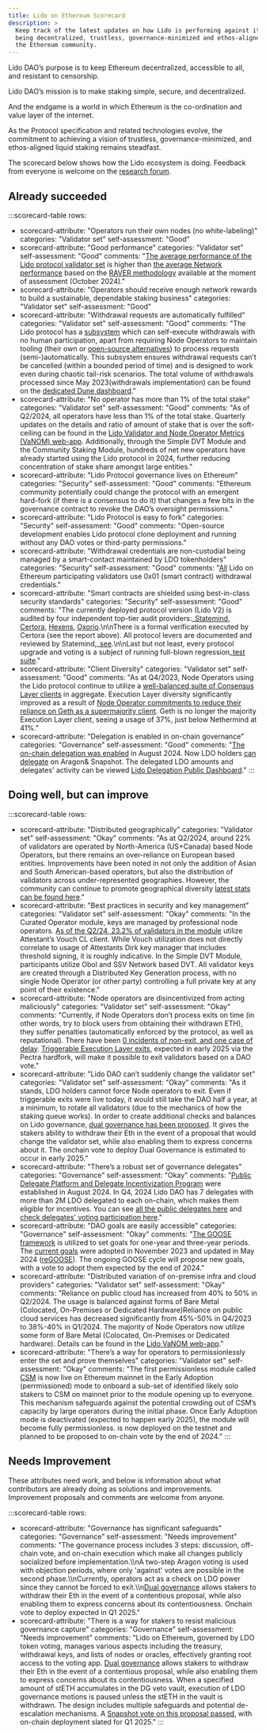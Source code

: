 ```yaml
---
title: Lido on Ethereum Scorecard
description: >
  Keep track of the latest updates on how Lido is performing against its goal of
  being decentralized, trustless, governance-minimized and ethos-aligned with
  the Ethereum community.
---
```

Lido DAO’s purpose is to keep Ethereum decentralized, accessible to all, and resistant to censorship.

Lido DAO’s mission is to make staking simple, secure, and decentralized.

And the endgame is a world in which Ethereum is the co-ordination and value layer of the internet.

As the Protocol specification and related technologies evolve, the commitment to achieving a vision of trustless, governance-minimized, and ethos-aligned liquid staking remains steadfast.

The scorecard below shows how the Lido ecosystem is doing. Feedback from everyone is welcome on the [research forum](https://{{research}}/).

## Already succeeded

:::scorecard-table
rows:
  - scorecard-attribute: "Operators run their own nodes (no white-labeling)"
    categories: "Validator set"
    self-assessment: "Good"
  - scorecard-attribute: "Good performance"
    categories: "Validator set"
    self-assessment: "Good"
    comments: "[The average performance of the Lido protocol validator set](https://explorer.rated.network/o/Lido?timeWindow=30d) is higher than [the average Network performance](https://explorer.rated.network/?timeWindow=30d) based on the [RAVER methodology](https://docs.rated.network/methodologies/ethereum-beacon-chain/rated-effectiveness-rating) available at the moment of assessment (October 2024)."
  - scorecard-attribute: "Operators should receive enough network rewards to build a sustainable, dependable staking business"
    categories: "Validator set"
    self-assessment: "Good"
  - scorecard-attribute: "Withdrawal requests are automatically fulfilled"
    categories: "Validator set"
    self-assessment: "Good"
    comments: "The Lido protocol has a [subsystem](https://{{ethereum_docs}}/contracts/withdrawal-queue-erc721#what-is-withdrawalqueueerc721) which can self-execute withdrawals with no human participation, apart from requiring Node Operators to maintain tooling (their own or [open-source alternatives](https://github.com/lidofinance/validator-ejector/)) to process requests (semi-)automatically. This subsystem ensures withdrawal requests can’t be cancelled (within a bounded period of time) and is designed to work even during chaotic tail-risk scenarios. The total volume of withdrawals processed since May 2023(withdrawals implementation) can be found on the [dedicated Dune dashboard](https://dune.com/embeds/2475364/4072036)."
  - scorecard-attribute: "No operator has more than 1% of the total stake"
    categories: "Validator set"
    self-assessment: "Good"
    comments: "As of Q2/2024, all operators have less than 1% of the total stake. Quarterly updates on the details and ratio of amount of stake that is over the soft-ceiling can be found in the [Lido Validator and Node Operator Metrics (VaNOM) web-app](https://app.hex.tech/8dedcd99-17f4-49d8-944e-4857a355b90a/app/3f7d6967-3ef6-4e69-8f7b-d02d903f045b/latest). Additionally, through the Simple DVT Module and the Community Staking Module, hundreds of net new operators have already started using the Lido protocol in 2024, further reducing concentration of stake share amongst large entities."
  - scorecard-attribute: "Lido Protocol governance lives on Ethereum"
    categories: "Security"
    self-assessment: "Good"
    comments: "Ethereum community  potentially could change  the protocol with an emergent hard-fork (if there is a consensus to do it) that changes a few bits in the governance contract to revoke the DAO’s oversight permissions."
  - scorecard-attribute: "Lido Protocol is easy to fork"
    categories: "Security"
    self-assessment: "Good"
    comments: "Open-source development enables Lido protocol clone deployment and running without any DAO votes or third-party permissions."
  - scorecard-attribute: "Withdrawal credentials are non-custodial being managed by a smart-contact maintained by LDO tokenholders"
    categories: "Security"
    self-assessment: "Good"
    comments: "[All](https://twitter.com/LidoFinance/status/1646977448410480643) Lido on Ethereum participating validators use 0x01 (smart contract) withdrawal credentials."
  - scorecard-attribute: "Smart contracts are shielded using best-in-class security standards"
    categories: "Security"
    self-assessment: "Good"
    comments: "The currently deployed protocol version (Lido V2) is audited by four independent top-tier audit providers:\_[Statemind](https://github.com/lidofinance/audits/#04-2023-statemind-lido-v2-audit), [Certora](https://github.com/lidofinance/audits/#04-2023-certora-lido-v2-audit), [Hexens](https://github.com/lidofinance/audits/#04-2023-hexens-lido-v2-smart-contract-audit), [Oxorio](https://github.com/lidofinance/audits/?tab=readme-ov-file#05-2023-oxorio-lido-v2-on-chain-audit).\n\nThere is a formal verification executed by Certora (see the report above). All protocol levers are documented and reviewed by Statemind,\_[see](https://github.com/lidofinance/audits/?tab=readme-ov-file#10-2023-statemind-lido-roles-analysis).\n\nLast but not least, every protocol upgrade and voting is a subject of running full-blown regression\_[test suite](https://github.com/lidofinance/scripts/tree/master/tests)."
  - scorecard-attribute: "Client Diversity"
    categories: "Validator set"
    self-assessment: "Good"
    comments: "As at Q4/2023, Node Operators using the Lido protocol continue to utilize a [well-balanced suite of Consensus Layer clients](https://app.hex.tech/8dedcd99-17f4-49d8-944e-4857a355b90a/app/3f7d6967-3ef6-4e69-8f7b-d02d903f045b/latest?tab=client-diversity) in aggregate. Execution Layer diversity significantly improved as a result of [Node Operator commitments to reduce their reliance on Geth as a supermajority client](https://{{research}}/t/ethereum-node-operator-el-diversity-improvement-commitments/6459). Geth is no longer the majority Execution Layer client, seeing a usage of 37%, just below Nethermind at 41%."
  - scorecard-attribute: "Delegation is enabled in on-chain governance"
    categories: "Governance"
    self-assessment: "Good"
    comments: "[The on-chain delegation was enabled](https://{{vote}}/vote/178) in August 2024. Now LDO holders [can delegate](https://{{vote}}/delegation) on Aragon& Snapshot. The delegated LDO amounts and delegates' activity can be viewed [Lido Delegation Public Dashboard](https://dune.com/lido/lido-delegations)."
:::

## Doing well, but can improve

:::scorecard-table
rows:
  - scorecard-attribute: "Distributed geographically"
    categories: "Validator set"
    self-assessment: "Okay"
    comments: "As at Q2/2024, around 22% of validators are operated by North-America (US+Canada) based Node Operators, but there remains an over-reliance on European based entities. Improvements have been noted in not only the addition of Asian and South American-based operators, but also the distribution  of validators across under-represented geographies. However, the community can continue to promote geographical diversity [latest stats can be found here](https://app.hex.tech/8dedcd99-17f4-49d8-944e-4857a355b90a/app/3f7d6967-3ef6-4e69-8f7b-d02d903f045b/latest?selectedStaticCellId=be392244-4d90-4212-9492-d07ded405735)."
  - scorecard-attribute: "Best practices in security and key management"
    categories: "Validator set"
    self-assessment: "Okay"
    comments: "In the Curated Operator module, keys are managed by professional node operators. [As of the Q2/24, 23.2% of validators in the module](https://app.hex.tech/8dedcd99-17f4-49d8-944e-4857a355b90a/app/3f7d6967-3ef6-4e69-8f7b-d02d903f045b/latest) utilize Attestant’s Vouch CL client. While Vouch utilization does not directly correlate to usage of Attestants Dirk key manager that includes threshold signing, it is roughly indicative. In the Simple DVT Module, participants utilize Obol and SSV Network based DVT. All validator keys are created through a Distributed Key Generation process, with no single Node Operator (or other party) controlling a full private key at any point of their existence."
  - scorecard-attribute: "Node operators are disincentivized from acting maliciously"
    categories: "Validator set"
    self-assessment: "Okay"
    comments: "Currently, if Node Operators don’t process exits on time (in other words, try to block users from obtaining their withdrawn ETH), they suffer penalties (automatically enforced by the protocol, as well as reputational). There have been [0 incidents of non-exit, and one case of delay](https://dune.com/lido/lido-node-operator-withdrawals). [Triggerable Execution Layer exits](https://ethereum-magicians.org/t/eip-7002-execution-layer-triggerable-exits/14195), expected in early 2025 via the Pectra hardfork, will make it possible to exit validators based on a DAO vote[](https://ethereum-magicians.org/t/eip-7002-execution-layer-triggerable-exits/14195)."
  - scorecard-attribute: "Lido DAO can’t suddenly change the validator set"
    categories: "Validator set"
    self-assessment: "Okay"
    comments: "As it stands, LDO holders cannot force Node operators to exit. Even if triggerable exits were live today, it would still take the DAO half a year, at a minimum, to rotate all validators (due to the mechanics of how the staking queue works). In order to create additional checks and balances on Lido governance, [dual governance has been proposed](https://{{research}}/t/ldo-steth-dual-governance-continuation/5727). It gives the stakers  ability to withdraw their Eth in the event of a proposal that would change the validator set, while also enabling them to express concerns about it. The onchain vote to deploy Dual Governance is estimated to occur in early 2025."
  - scorecard-attribute: "There’s a robust set of governance delegates"
    categories: "Governance"
    self-assessment: "Okay"
    comments: "[Public Delegate Platform and Delegate Incentivization Program](https://snapshot.org/#/lido-snapshot.eth/proposal/0xa502cf80451192672313911ce558e74799626da3b3b66130e21c6cd19707e584) were established in August 2024. In Q4, 2024 Lido DAO has 7 delegates with more than 2M LDO delegated to each on-chain, which makes them eligible for incentives. You can see [all the public delegates here](https://{{vote}}/delegation) and [check delegates' voting participation here](https://dune.com/lido/lido-delegations)."
  - scorecard-attribute: "DAO goals are easily accessible"
    categories: "Governance"
    self-assessment: "Okay"
    comments: "[The GOOSE framework](https://snapshot.org/#/lido-snapshot.eth/proposal/0x58bbc5d540e46081043ef29d4d1ee56b7df4dc1b0369aa78e0c15a2403549353) is utilized to set goals for one-year and three-year periods. The [current goals](https://snapshot.org/#/lido-snapshot.eth/proposal/0x0fa423280ce2bcc2596901d81322716ad440c7581658030a7d21784c2661d81c) were adopted in November 2023 and updated in May 2024 ([reGOOSE](https://snapshot.org/#/lido-snapshot.eth/proposal/0x300523518b08f20c585751c0a720ef3ec53698d4e5062154d285b15cb062f96c)). The ongoing GOOSE cycle will propose new goals, with a vote to adopt them expected by the end of 2024."
  - scorecard-attribute: "Distributed variation of on-premise infra and cloud providers"
    categories: "Validator set"
    self-assessment: "Okay"
    comments: "Reliance on public cloud has increased from 40% to 50% in Q2/2024. The usage is balanced against forms of Bare Metal (Colocated, On-Premises or Dedicated Hardware)Reliance on public cloud services has decreased significantly from 45%-50% in Q4/2023 to 38%-40% in Q1/2024. The majority of Node Operators now utilize some form of Bare Metal (Colocated, On-Premises or Dedicated hardware). Details can be found in the [Lido VaNOM web-app](https://app.hex.tech/8dedcd99-17f4-49d8-944e-4857a355b90a/app/3f7d6967-3ef6-4e69-8f7b-d02d903f045b/latest?selectedStaticCellId=fd91537b-e4b5-42b6-813d-6ec0ff957cd3)."
  - scorecard-attribute: "There’s a way for operators to permissionlessly enter the set and prove themselves"
    categories: "Validator set"
    self-assessment: "Okay"
    comments: "The first permissionless module called [CSM](https://{{research}}/t/community-staking-module/5917) is now live on Ethereum mainnet in the Early Adoption (perrmissioned) mode to onboard a sub-set of identified likely solo stakers to CSM on mainnet prior to the module opening up to everyone. This mechanism safeguards against the potential crowding out of CSM’s capacity by large operators during the initial phase. Once Early Adoption mode is deactivated (expected to happen early 2025), the module will become fully permissionless. is now deployed on the testnet and planned to be proposed to on-chain vote by the end of 2024."
:::

## Needs Improvement

These attributes need work, and below is information about what contributors are already doing as solutions and improvements.\
Improvement proposals and comments are welcome from anyone.

:::scorecard-table
rows:
  - scorecard-attribute: "Governance has significant safeguards"
    categories: "Governance"
    self-assessment: "Needs improvement"
    comments: "The governance process includes 3 steps: discussion, off-chain vote, and on-chain execution which make all changes publicly socialized before implementation.\\\nA two-step Aragon voting is used with objection periods, where only 'against' votes are possible in the second phase.\\\nCurrently, operators act as a check on LDO power since they cannot be forced to exit.\\\n[Dual governance](https://hackmd.io/@skozin/SJdSE51Ep) allows stakers to withdraw their Eth in the event of a contentious proposal, while also enabling them to express concerns about its contentiousness. Onchain vote to deploy expected in Q1 2025."
  - scorecard-attribute: "There is a way for stakers to resist malicious governance capture"
    categories: "Governance"
    self-assessment: "Needs improvement"
    comments: "Lido on Ethereum, governed by LDO token voting, manages various aspects including the treasury, withdrawal keys, and lists of nodes or oracles, effectively granting root access to the voting app. [Dual governance](https://hackmd.io/@skozin/SkjuZAuip) allows stakers to withdraw their Eth in the event of a contentious proposal, while also enabling them to express concerns about its contentiousness. When a specified amount of stETH accumulates in the DG veto vault, execution of LDO governance motions is paused unless the stETH in the vault is withdrawn. The design includes multiple safeguards and potential de-escalation mechanisms. A [Snapshot vote on this proposal passed](https://snapshot.org/#/lido-snapshot.eth/proposal/0x3bdf528b31956e029e867ebf79b02ee07e9a973987b34c5cffc14392e8b4480c), with on-chain deployment slated for Q1 2025."
:::